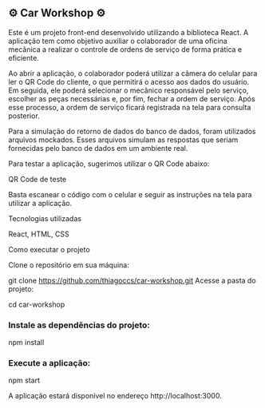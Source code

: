 <h2>⚙️ Car Workshop ⚙️</h2>
Este é um projeto front-end desenvolvido utilizando a biblioteca React. A aplicação tem como objetivo auxiliar o colaborador de uma oficina mecânica a realizar o controle de ordens de serviço de forma prática e eficiente.

Ao abrir a aplicação, o colaborador poderá utilizar a câmera do celular para ler o QR Code do cliente, o que permitirá o acesso aos dados do usuário. Em seguida, ele poderá selecionar o mecânico responsável pelo serviço, escolher as peças necessárias e, por fim, fechar a ordem de serviço. Após esse processo, a ordem de serviço ficará registrada na tela para consulta posterior.

Para a simulação do retorno de dados do banco de dados, foram utilizados arquivos mockados. Esses arquivos simulam as respostas que seriam fornecidas pelo banco de dados em um ambiente real.

Para testar a aplicação, sugerimos utilizar o QR Code abaixo:

QR Code de teste

Basta escanear o código com o celular e seguir as instruções na tela para utilizar a aplicação.

Tecnologias utilizadas

React, HTML, CSS

Como executar o projeto

Clone o repositório em sua máquina:

git clone https://github.com/thiagoccs/car-workshop.git
Acesse a pasta do projeto:

cd car-workshop
<h3>Instale as dependências do projeto:</h3>
<p>npm install</p>
<h3>Execute a aplicação:</h3>
<p>npm start</p>
<p>A aplicação estará disponível no endereço http://localhost:3000.</p>
